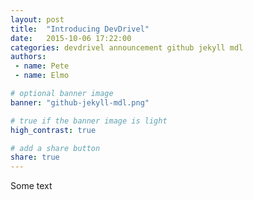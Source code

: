 ```yaml
---
layout: post
title:  "Introducing DevDrivel"
date:   2015-10-06 17:22:00
categories: devdrivel announcement github jekyll mdl
authors:
 - name: Pete
 - name: Elmo

# optional banner image
banner: "github-jekyll-mdl.png"

# true if the banner image is light
high_contrast: true

# add a share button
share: true
---
```

Some text
